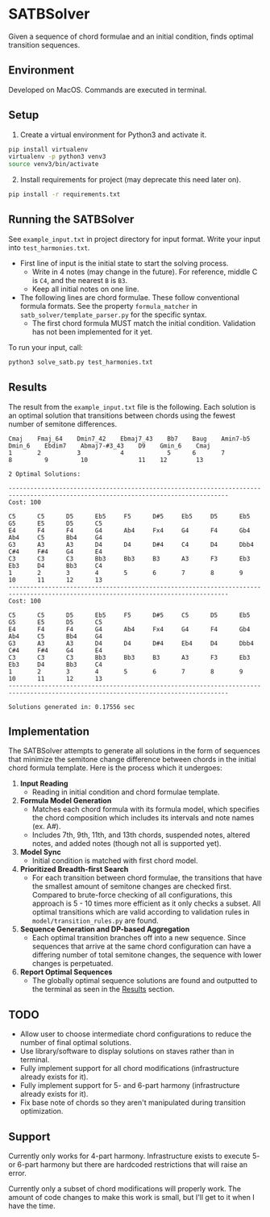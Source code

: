 # SATBSolver
Given a sequence of chord formulae and an initial condition, finds optimal transition sequences.

## Environment
Developed on MacOS. Commands are executed in terminal.

## Setup
1. Create a virtual environment for Python3 and activate it.
```bash
pip install virtualenv
virtualenv -p python3 venv3
source venv3/bin/activate
```
2. Install requirements for project (may deprecate this need later on).
```bash
pip install -r requirements.txt
```

## Running the SATBSolver
See `example_input.txt` in project directory for input format. Write your input into `test_harmonies.txt`.
* First line of input is the initial state to start the solving process.
  * Write in 4 notes (may change in the future). For reference, middle C is `C4`, and the nearest `B` is `B3`.
  * Keep all initial notes on one line.
* The following lines are chord formulae. These follow conventional formula formats. See the property `formula_matcher` in `satb_solver/template_parser.py` for the specific syntax.
  * The first chord formula MUST match the initial condition. Validation has not been implemented for it yet.

To run your input, call:
```bash
python3 solve_satb.py test_harmonies.txt
```

## Results
The result from the `example_input.txt` file is the following. Each solution is an optimal solution that transitions between chords using the fewest number of semitone differences.
```
Cmaj    Fmaj_64    Dmin7_42    Ebmaj7_43    Bb7    Baug    Amin7-b5    Dmin_6    Ebdim7    Abmaj7-#3_43    D9    Gmin_6    Cmaj
1       2          3           4            5      6       7           8         9         10              11    12        13      

2 Optimal Solutions:

-----------------------------------------------------------------------------------------------------------------------------------
Cost: 100

C5      C5      D5      Eb5     F5      D#5     Eb5     D5      Eb5     G5      E5      D5      C5      
E4      F4      F4      G4      Ab4     Fx4     G4      F4      Gb4     Ab4     C5      Bb4     G4      
G3      A3      A3      D4      D4      D#4     C4      D4      Dbb4    C#4     F#4     G4      E4      
C3      C3      C3      Bb3     Bb3     B3      A3      F3      Eb3     Eb3     D4      Bb3     C4      
1       2       3       4       5       6       7       8       9       10      11      12      13      
-----------------------------------------------------------------------------------------------------------------------------------
Cost: 100

C5      C5      D5      Eb5     F5      D#5     C5      D5      Eb5     G5      E5      D5      C5      
E4      F4      F4      G4      Ab4     Fx4     G4      F4      Gb4     Ab4     C5      Bb4     G4      
G3      A3      A3      D4      D4      D#4     Eb4     D4      Dbb4    C#4     F#4     G4      E4      
C3      C3      C3      Bb3     Bb3     B3      A3      F3      Eb3     Eb3     D4      Bb3     C4      
1       2       3       4       5       6       7       8       9       10      11      12      13      
-----------------------------------------------------------------------------------------------------------------------------------

Solutions generated in: 0.17556 sec
```

## Implementation
The SATBSolver attempts to generate all solutions in the form of sequences that minimize the semitone change difference between chords in the initial chord formula template. Here is the process which it undergoes:
1. **Input Reading**
   * Reading in initial condition and chord formulae template.
2. **Formula Model Generation**
   * Matches each chord formula with its formula model, which specifies the chord composition which includes its intervals and note names (ex. A#).
   * Includes 7th, 9th, 11th, and 13th chords, suspended notes, altered notes, and added notes (though not all is supported yet).
3. **Model Sync**
   * Initial condition is matched with first chord model.
4. **Prioritized Breadth-first Search**
   * For each transition between chord formulae, the transitions that have the smallest amount of semitone changes are checked first. Compared to brute-force checking of all configurations, this approach is 5 - 10 times more efficient as it only checks a subset. All optimal transitions which are valid according to validation rules in `model/transition_rules.py` are found.
5. **Sequence Generation and DP-based Aggregation**
   * Each optimal transition branches off into a new sequence. Since sequences that arrive at the same chord configuration can have a differing number of total semitone changes, the sequence with lower changes is perpetuated.
6. **Report Optimal Sequences**
   * The globally optimal sequence solutions are found and outputted to the terminal as seen in the [Results](#results) section.

## TODO
* Allow user to choose intermediate chord configurations to reduce the number of final optimal solutions.
* Use library/software to display solutions on staves rather than in terminal.
* Fully implement support for all chord modifications (infrastructure already exists for it).
* Fully implement support for 5- and 6-part harmony (infrastructure already exists for it).
* Fix base note of chords so they aren't manipulated during transition optimization.

## Support
Currently only works for 4-part harmony. Infrastructure exists to execute 5- or 6-part harmony but there are hardcoded restrictions that will raise an error.

Currently only a subset of chord modifications will properly work. The amount of code changes to make this work is small, but I'll get to it when I have the time.
